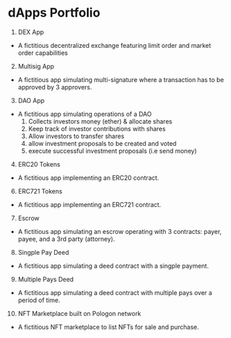 # dApps Portfolio

1. DEX App
- A fictitious decentralized exchange featuring limit order and market order capabilities
2. Multisig App
- A fictitious app simulating multi-signature where  a transaction has to be approved by 3 approvers. 
3. DAO App
- A fictitious app simulating operations of a DAO
   1. Collects investors money (ether) & allocate shares
   2. Keep track of investor contributions with shares
   3. Allow investors to transfer shares
   4. allow investment proposals to be created and voted
   5. execute successful investment proposals (i.e send money)
4. ERC20 Tokens
- A fictitious app implementing an ERC20 contract.
6. ERC721 Tokens
- A fictitious app implementing an ERC721 contract.
7. Escrow
- A fictitious app simulating an escrow operating with 3 contracts: payer, payee, and a 3rd party (attorney).
8. Singple Pay Deed
- A fictitious app simulating a deed contract with a singple payment.
9. Multiple Pays Deed
- A fictitious app simulating a deed contract with multiple pays over a period of time.
10. NFT Marketplace built on Pologon network
- A fictitious NFT marketplace to list NFTs for sale and purchase.
